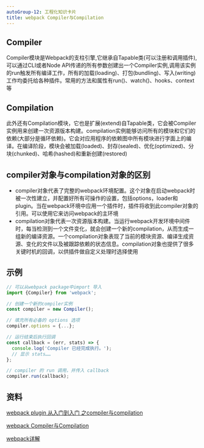```yaml
---
autoGroup-12: 工程化知识卡片
title: webpack Compiler与Compilation
---
```

## Compiler
Compiler模块是Webpack的支柱引擎,它继承自Tapable类(可以注册和调用插件),可以通过CLI或者Node API传递的所有参数创建出一个Compiler实例,调用该实例的run触发所有编译工作，所有的加载(loading)、打包(bundling)、写入(writing)工作均委托给各种插件。常用的方法和属性有run()、watch()、hooks、context等

## Compilation
此外还有Compilation模块，它也是扩展(extend)自Tapable类，它会被Compiler实例用来创建一次资源版本构建。compilation实例能够访问所有的模块和它们的依赖(大部分是循环依赖)。它会对应用程序的依赖图中所有模块进行字面上的编译。在编译阶段，模块会被加载(loaded)、封存(sealed)、优化(optimized)、分块(chunked)、哈希(hashed)和重新创建(restored)

## compiler对象与compilation对象的区别
- compiler对象代表了完整的webpack环境配置。这个对象在启动webpack时被一次性建立，并配置好所有可操作的设置，包括options，loader和plugin。当在webpack环境中应用一个插件时，插件将收到此compiler对象的引用。可以使用它来访问webpack的主环境
- compilation对象代表一次资源版本构建。当运行webpack开发环境中间件时，每当检测到一个文件变化，就会创建一个新的compilation，从而生成一组新的编译资源。一个compilation对象表现了当前的模块资源、编译生成资源、变化的文件以及被跟踪依赖的状态信息。compilation对象也提供了很多关键时机的回调，以供插件做自定义处理时选择使用

## 示例
```js
// 可以从webpack package中import 导入
import {Compiler} from 'webpack';

// 创建一个新的compiler实例
const compiler = new Compiler();

// 填充所有必备的 options 选项
compiler.options = {...};

// 运行结束后执行回调
const callback = (err, stats) => {
  console.log('Compiler 已经完成执行。');
  // 显示 stats……
};

// compiler 的 run 调用，并传入 callback
compiler.run(callback);

```

## 资料
[webpack plugin 从入门到入门 之compiler与compilation](https://juejin.cn/post/7068930184887402509)

[webpack Compiler与Compilation](https://juejin.cn/post/7066817682280022024)

[webpack详解](https://juejin.cn/post/6844903573675835400)


